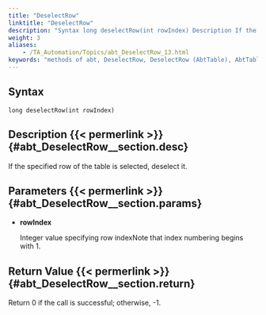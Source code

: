```yaml
--- 
title: "DeselectRow"
linktitle: "DeselectRow"
description: "Syntax long deselectRow(int rowIndex) Description If the specified row of the table is selected, deselect it. Parameters rowIndex Integer value specifying row index Note that index numbering begins ..."
weight: 3
aliases: 
    - /TA_Automation/Topics/abt_DeselectRow_13.html
keywords: "methods of abt, DeselectRow, DeselectRow (AbtTable), AbtTable, deselectrow, abttable deselectrow, deselect specified row"
---
```


## Syntax

`long deselectRow(int rowIndex)`

## Description {{< permerlink >}} {#abt_DeselectRow__section.desc} 

If the specified row of the table is selected, deselect it.

## Parameters {{< permerlink >}} {#abt_DeselectRow__section.params} 

-   **rowIndex**

    Integer value specifying row indexNote that index numbering begins with 1.


## Return Value {{< permerlink >}} {#abt_DeselectRow__section.return} 

Return 0 if the call is successful; otherwise, -1.




